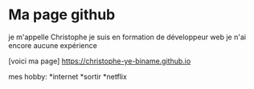 # Ma page github

je m'appelle Christophe je suis en formation de développeur web
je n'ai encore aucune expérience

[voici ma page] https://christophe-ye-biname.github.io

mes hobby:
*internet
*sortir
*netflix
